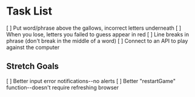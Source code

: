 # Task List

[ ] Put word/phrase above the gallows, incorrect letters underneath
[ ] When you lose, letters you failed to guess appear in red
[ ] Line breaks in phrase (don't break in the middle of a word)
[ ] Connect to an API to play against the computer


## Stretch Goals

[ ] Better input error notifications--no alerts
[ ] Better "restartGame" function--doesn't require refreshing browser
